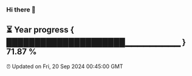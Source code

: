 ### Hi there 👋
⏳ Year progress { █████████████████████▁▁▁▁▁▁▁▁▁ } 71.87 %
---
⏰ Updated on Fri, 20 Sep 2024 00:45:00 GMT

